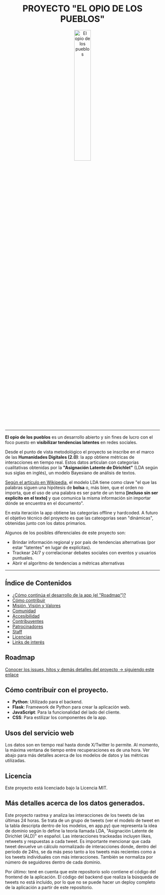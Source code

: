 <div align="center" width="100%"> 
<h1>PROYECTO "EL OPIO DE LOS PUEBLOS"</h1> 
  <picture> <img width="33%" alt="El opio de los pueblos" src="static/public/niña_arg.png"> </picture> </div> 

---

**El opio de los pueblos** es un desarrollo abierto y sin fines de lucro con el foco puesto en **visibilizar tendencias latentes** en redes sociales.

Desde el punto de vista metodológico el proyecto se inscribe en el marco de las **Humanidades Digitales (2.0)**: la app obtiene métricas de interacciones en tiempo real. Estos datos articulan con categorías cualitativas obtenidas por la **"Asignación Latente de Dirichlet"** (LDA según sus siglas en inglés), un modelo Bayesiano de análisis de textos. 

[Según el artículo en Wikipedia](https://es.wikipedia.org/wiki/Latent_Dirichlet_Allocation), el modelo LDA tiene como clave "el que las palabras siguen una hipótesis de **bolsa** o, más bien, que el orden no importa, que el uso de una palabra es ser parte de un tema **[incluso sin ser explícito en el texto]** y que comunica la misma información sin importar dónde se encuentra en el documento".

En esta iteración la app obtiene las categorías offline y hardcoded. A futuro el objetivo técnico del proyecto es que las cateogorías sean "dinámicas", obtenidas junto con los datos primarios. 

Algunos de los posibles diferenciales de este proyecto son:

- Brindar información regional y por país de tendencias alternativas (por estar "latentes" en lugar de explícitas).
- Trackear 24/7 y correlacionar debates sociales con eventos y usuarios puntuales.
- Abrir el algoritmo de tendencias a métricas alternativas

---

## Índice de Contenidos

- [¿Cómo continúa el desarrollo de la app (el "Roadmap")?](#roadmap)
- [Cómo contribuir](#cómo-contribuir)
- [Misión, Visión y Valores](#misión-visión-y-valores)
- [Comunidad](#comunidad)
- [Accesibilidad](#accesibilidad)
- [Contribuyentes](#contribuyentes)
- [Patrocinadores](#patrocinadores)
- [Staff](#staff)
- [Licencias](#licencias)
- [Links de interés](#links-de-interés)

## Roadmap

[Conocer los issues, hitos y demás detalles del proyecto -> siguiendo este enlace](https://github.com/users/MiguelGalp/projects/1)

## Cómo contribuir con el proyecto.

- **Python**: Utilizado para el backend.
- **Flask**: Framework de Python para crear la aplicación web.
- **JavaScript**: Para la funcionalidad del lado del cliente.
- **CSS**: Para estilizar los componentes de la app.

## Usos del servicio web

Los datos son en tiempo real hasta donde X/Twitter lo permite. Al momento, la máxima ventana de tiempo entre recuperaciones es de una hora. Ver abajo para más detalles acerca de los modelos de datos y las métricas utilizadas. 

## Licencia

Este proyecto está licenciado bajo la Licencia MIT.

## Más detalles acerca de los datos generados.

Este proyecto rastrea y analiza las interacciones de los tweets de las últimas 24 horas. Se trata de un grupo de tweets (ver el modelo de tweet en la tabla descripta dentro de los modelos, en app.py) que representa la idea de dominio según lo define la teoría llamada LDA, "Asignación Latente de Dirichlet (ALD)" en español. Las interacciones trackeadas incluyen likes, retweets y respuestas a cada tweet. Es importante mencionar que cada tweet devuelve un cálculo normalizado de interacciones donde, dentro del período de 24hs, se da más peso tanto a los tweets más recientes como a los tweets individuales con más interacciones. También se normaliza por número de seguidores dentro de cada dominio. 

Por último: tené en cuenta que este repositorio solo contiene el código del frontend de la aplicación. El código del backend que realiza la búsqueda de tweets no está incluido, por lo que no se puede hacer un deploy completo de la aplicación a partir de este repositorio. 
